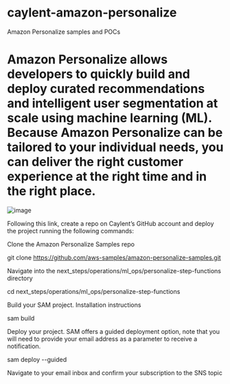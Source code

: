 # caylent-amazon-personalize
Amazon Personalize samples and POCs

# Amazon Personalize allows developers to quickly build and deploy curated recommendations and intelligent user segmentation at scale using machine learning (ML). Because Amazon Personalize can be tailored to your individual needs, you can deliver the right customer experience at the right time and in the right place.

![image](https://user-images.githubusercontent.com/96081140/201748257-ad0e79b0-b76a-4e58-8b8d-f04262ddc8f8.png)


Following this link, create a repo on Caylent’s GitHub account and deploy the project running the following commands:

Clone the Amazon Personalize Samples repo

git clone https://github.com/aws-samples/amazon-personalize-samples.git

Navigate into the next_steps/operations/ml_ops/personalize-step-functions directory

cd next_steps/operations/ml_ops/personalize-step-functions

Build your SAM project. Installation instructions 

sam build

Deploy your project. SAM offers a guided deployment option, note that you will need to provide your email address as a parameter to receive a notification.

sam deploy --guided

Navigate to your email inbox and confirm your subscription to the SNS topic






